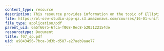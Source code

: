 ```yaml
---
content_type: resource
description: This resource provides information on the topic of Elliptical Lift Distribution.
file: https://ol-ocw-studio-app-qa.s3.amazonaws.com/courses/16-01-unified-engineering-i-ii-iii-iv-fall-2005-spring-2006/a98434567bca8d3bd587e27aeb9aae77_f07_sp.pdf
file_type: application/pdf
parent_uid: 6a5f667b-6fca-f068-0ec8-b203122154de
resourcetype: Document
title: f07_sp.pdf
uid: a9843456-7bca-8d3b-d587-e27aeb9aae77
---
```

